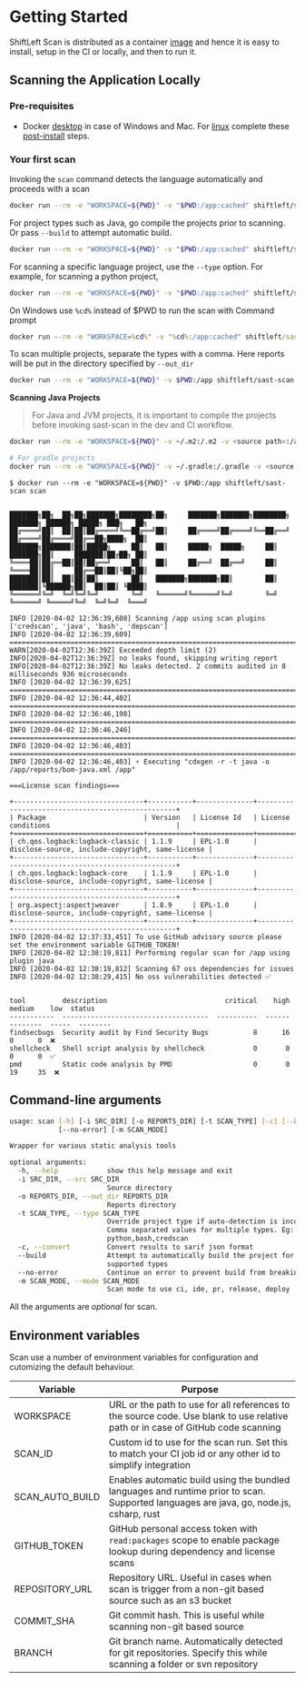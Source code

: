# Getting Started

ShiftLeft Scan is distributed as a container [image](https://hub.docker.com/r/shiftleft/sast-scan) and hence it is easy to install, setup in the CI or locally, and then to run it.

## Scanning the Application Locally

### Pre-requisites

- Docker [desktop](https://www.docker.com/products/docker-desktop) in case of Windows and Mac. For [linux](https://docs.docker.com/engine/install/) complete these [post-install](https://docs.docker.com/engine/install/linux-postinstall/) steps.

### Your first scan

Invoking the `scan` command detects the language automatically and proceeds with a scan

```bash
docker run --rm -e "WORKSPACE=${PWD}" -v "$PWD:/app:cached" shiftleft/sast-scan scan
```

For project types such as Java, go compile the projects prior to scanning. Or pass `--build` to attempt automatic build.

```bash
docker run --rm -e "WORKSPACE=${PWD}" -v "$PWD:/app:cached" shiftleft/sast-scan scan --build
```

For scanning a specific language project, use the `--type` option. For example, for scanning a python project,

```bash
docker run --rm -e "WORKSPACE=${PWD}" -v "$PWD:/app:cached" shiftleft/sast-scan scan --src /app --type python
```

On Windows use `%cd%` instead of \$PWD to run the scan with Command prompt

```cmd
docker run --rm -e "WORKSPACE=%cd%" -v "%cd%:/app:cached" shiftleft/sast-scan scan --src /app --type python
```

To scan multiple projects, separate the types with a comma. Here reports will be put in the directory specified by `--out_dir`

```bash
docker run --rm -e "WORKSPACE=${PWD}" -v $PWD:/app shiftleft/sast-scan scan --src /app --type credscan,nodejs,python,yaml --out_dir /app/reports
```

**Scanning Java Projects**

> For Java and JVM projects, it is important to compile the projects before invoking sast-scan in the dev and CI workflow.

```bash
docker run --rm -e "WORKSPACE=${PWD}" -v ~/.m2:/.m2 -v <source path>:/app shiftleft/sast-scan scan --src /app --type java

# For gradle projects
docker run --rm -e "WORKSPACE=${PWD}" -v ~/.gradle:/.gradle -v <source path>:/app shiftleft/sast-scan scan --src /app --type java
```

```
$ docker run --rm -e "WORKSPACE=${PWD}" -v $PWD:/app shiftleft/sast-scan scan


███████╗██╗  ██╗██╗███████╗████████╗██╗     ███████╗███████╗████████╗    ███████╗ ██████╗ █████╗ ███╗   ██╗
██╔════╝██║  ██║██║██╔════╝╚══██╔══╝██║     ██╔════╝██╔════╝╚══██╔══╝    ██╔════╝██╔════╝██╔══██╗████╗  ██║
███████╗███████║██║█████╗     ██║   ██║     █████╗  █████╗     ██║       ███████╗██║     ███████║██╔██╗ ██║
╚════██║██╔══██║██║██╔══╝     ██║   ██║     ██╔══╝  ██╔══╝     ██║       ╚════██║██║     ██╔══██║██║╚██╗██║
███████║██║  ██║██║██║        ██║   ███████╗███████╗██║        ██║       ███████║╚██████╗██║  ██║██║ ╚████║
╚══════╝╚═╝  ╚═╝╚═╝╚═╝        ╚═╝   ╚══════╝╚══════╝╚═╝        ╚═╝       ╚══════╝ ╚═════╝╚═╝  ╚═╝╚═╝  ╚═══╝

INFO [2020-04-02 12:36:39,608] Scanning /app using scan plugins ['credscan', 'java', 'bash', 'depscan']
INFO [2020-04-02 12:36:39,609] ================================================================================
WARN[2020-04-02T12:36:39Z] Exceeded depth limit (2)
INFO[2020-04-02T12:36:39Z] no leaks found, skipping writing report
INFO[2020-04-02T12:36:39Z] No leaks detected. 2 commits audited in 8 milliseconds 936 microseconds
INFO [2020-04-02 12:36:39,625] ================================================================================
INFO [2020-04-02 12:36:44,402] ================================================================================
INFO [2020-04-02 12:36:46,198] ================================================================================
INFO [2020-04-02 12:36:46,246] ================================================================================
INFO [2020-04-02 12:36:46,403] ================================================================================
INFO [2020-04-02 12:36:46,403] ⚡︎ Executing "cdxgen -r -t java -o /app/reports/bom-java.xml /app"

===License scan findings===

+--------------------------------+-----------+--------------+--------------------------------------------------+
| Package                        | Version   | License Id   | License conditions                               |
+================================+===========+==============+==================================================+
| ch.qos.logback:logback-classic | 1.1.9     | EPL-1.0      | disclose-source, include-copyright, same-license |
+--------------------------------+-----------+--------------+--------------------------------------------------+
| ch.qos.logback:logback-core    | 1.1.9     | EPL-1.0      | disclose-source, include-copyright, same-license |
+--------------------------------+-----------+--------------+--------------------------------------------------+
| org.aspectj:aspectjweaver      | 1.8.9     | EPL-1.0      | disclose-source, include-copyright, same-license |
+--------------------------------+-----------+--------------+--------------------------------------------------+
INFO [2020-04-02 12:37:33,451] To use GitHub advisory source please set the environment variable GITHUB_TOKEN!
INFO [2020-04-02 12:38:19,811] Performing regular scan for /app using plugin java
INFO [2020-04-02 12:38:19,812] Scanning 67 oss dependencies for issues
INFO [2020-04-02 12:38:29,415] No oss vulnerabilities detected ✅


tool         description                             critical    high    medium    low  status
-----------  ------------------------------------  ----------  ------  --------  -----  --------
findsecbugs  Security audit by Find Security Bugs           8      16         0      0  ❌
shellcheck   Shell script analysis by shellcheck            0       0         0      0  ✅
pmd          Static code analysis by PMD                    0       0        19     35  ❌
```

## Command-line arguments

```bash
usage: scan [-h] [-i SRC_DIR] [-o REPORTS_DIR] [-t SCAN_TYPE] [-c] [--build]
            [--no-error] [-m SCAN_MODE]

Wrapper for various static analysis tools

optional arguments:
  -h, --help            show this help message and exit
  -i SRC_DIR, --src SRC_DIR
                        Source directory
  -o REPORTS_DIR, --out_dir REPORTS_DIR
                        Reports directory
  -t SCAN_TYPE, --type SCAN_TYPE
                        Override project type if auto-detection is incorrect.
                        Comma separated values for multiple types. Eg:
                        python,bash,credscan
  -c, --convert         Convert results to sarif json format
  --build               Attempt to automatically build the project for
                        supported types
  --no-error            Continue on error to prevent build from breaking
  -m SCAN_MODE, --mode SCAN_MODE
                        Scan mode to use ci, ide, pr, release, deploy
```

All the arguments are _optional_ for scan.

## Environment variables

Scan use a number of environment variables for configuration and cutomizing the default behaviour.

| Variable        | Purpose                                                                                                                                |
| --------------- | -------------------------------------------------------------------------------------------------------------------------------------- |
| WORKSPACE       | URL or the path to use for all references to the source code. Use blank to use relative path or in case of GitHub code scanning        |
| SCAN_ID         | Custom id to use for the scan run. Set this to match your CI job id or any other id to simplify integration                            |
| SCAN_AUTO_BUILD | Enables automatic build using the bundled languages and runtime prior to scan. Supported languages are java, go, node.js, csharp, rust |
| GITHUB_TOKEN    | GitHub personal access token with `read:packages` scope to enable package lookup during dependency and license scans                   |
| REPOSITORY_URL  | Repository URL. Useful in cases when scan is trigger from a non-git based source such as an s3 bucket                                  |
| COMMIT_SHA      | Git commit hash. This is useful while scanning non-git based source                                                                    |
| BRANCH          | Git branch name. Automatically detected for git repositories. Specify this while scanning a folder or svn repository                   |
